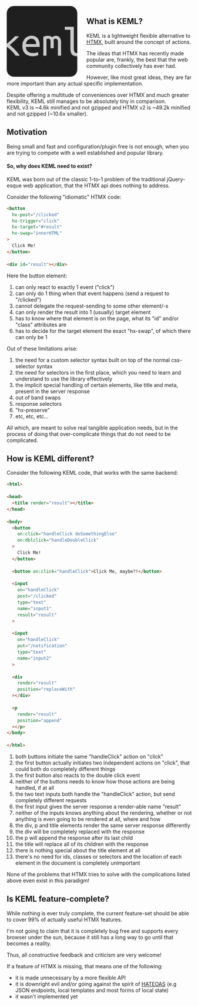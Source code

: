 <img src="docs/img/logo192.png" style="float: left; margin-right: 25px">

## What is KEML?

KEML is a lightweight flexible alternative to [HTMX](https://htmx.org/), built
around the concept of actions.

The ideas that HTMX has recently made popular are, frankly, the best that the
web community collectively has ever had.

However, like most great ideas, they are far more important than any actual
specific implementation.

Despite offering a multitude of conveniences over HTMX and much greater
flexibility, KEML still manages to be absolutely tiny in comparison.  
KEML v3 is ~4.6k minified and not gzipped and HTMX v2 is ~49.2k minified and not
gzipped (~10.6x smaller).

## Motivation

Being small and fast and configuration/plugin free is not enough, when you are
trying to compete with a well established and popular library.

#### So, why does KEML need to exist?

KEML was born out of the classic 1-to-1 problem of the traditional jQuery-esque
web application, that the HTMX api does nothing to address.

Consider the following "idiomatic" HTMX code:

```html
<button
  hx-post="/clicked"
  hx-trigger="click"
  hx-target="#result"
  hx-swap="innerHTML"
>
  Click Me!
</button>

<div id="result"></div>
```

Here the button element:

1. can only react to exactly 1 event ("click")
1. can only do 1 thing when that event happens (send a request to "/clicked")
1. cannot delegate the request-sending to some other element/-s
1. can only render the result into 1 (usually) target element
1. has to know where that element is on the page, what its "id" and/or "class"
   attributes are
1. has to decide for the target element the exact "hx-swap", of which there can
   only be 1

Out of these limitations arise:

1. the need for a custom selector syntax built on top of the normal
   css-selector syntax
1. the need for selectors in the first place, which you need to learn and
   understand to use the library effectively
1. the implicit special handling of certain elements, like title and meta,
   present in the server response
1. out of band swaps
1. response selectors
1. "hx-preserve"
1. etc, etc, etc...

All which, are meant to solve real tangible application needs, but in the
process of doing that over-complicate things that do not need to be
complicated.

## How is KEML different?

Consider the following KEML code, that works with the same backend:

```html
<html>

<head>
  <title render="result"></title>
</head>

<body>
  <button
    on:click="handleClick doSomethingElse"
    on:dblclick="handleDoubleClick"
  >
    Click Me!
  </button>

  <button on:click="handleClick">Click Me, maybe?!</button>

  <input
    on="handleClick"
    post="/clicked"
    type="text"
    name="input1"
    result="result"
  >

  <input
    on="handleClick"
    put="/notification"
    type="text"
    name="input2"
  >

  <div
    render="result"
    position="replaceWith"
  ></div>

  <p
    render="result"
    position="append"
  ></p>
</body>

</html>
```

1. both buttons initiate the same "handleClick" action on "click"
1. the first button actually initiates two independent actions on "click", that
   could both do completely different things
1. the first button also reacts to the double click event
1. neither of the buttons needs to know how those actions are being handled, if
   at all
1. the two text inputs both handle the "handleClick" action, but send
   completely different requests
1. the first input gives the server response a render-able name "result"
1. neither of the inputs knows anything about the rendering, whether or not
   anything is even going to be rendered at all, where and how
1. the div, p and title elements render the same server response differently
1. the div will be completely replaced with the response
1. the p will append the response after its last child
1. the title will replace all of its children with the response
1. there is nothing special about the title element at all
1. there's no need for ids, classes or selectors and the location of each
   element in the document is completely unimportant

None of the problems that HTMX tries to solve with the complications listed
above even exist in this paradigm!

## Is KEML feature-complete?

While nothing is ever truly complete, the current feature-set should be able to
cover 99% of actually useful HTMX features.

I'm not going to claim that it is completely bug free and supports every
browser under the sun, because it still has a long way to go until that
becomes a reality.

Thus, all constructive feedback and criticism are very welcome!

If a feature of HTMX is missing, that means one of the following:

- it is made unnecessary by a more flexible API
- it is downright evil and/or going against the spirit of
  [HATEOAS](https://en.wikipedia.org/wiki/HATEOAS) (e.g JSON endpoints, local
  templates and most forms of local state)
- it wasn't implemented yet
